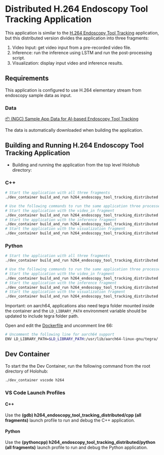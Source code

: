 # Distributed H.264 Endoscopy Tool Tracking Application

This application is similar to the [H.264 Endoscopy Tool Tracking](../../h264_endoscopy_tool_tracking/) application, but this distributed version divides the application into three fragments:

1. Video Input: get video input from a pre-recorded video file.
2. Inference: run the inference using LSTM and run the post-processing script.
3. Visualization: display input video and inference results.


## Requirements

This application is configured to use H.264 elementary stream from endoscopy sample data as input.

### Data

[📦️ (NGC) Sample App Data for AI-based Endoscopy Tool Tracking](https://catalog.ngc.nvidia.com/orgs/nvidia/teams/clara-holoscan/resources/holoscan_endoscopy_sample_data)

The data is automatically downloaded when building the application.

## Building and Running H.264 Endoscopy Tool Tracking Application

* Building and running the application from the top level Holohub directory:

### C++

```bash
# Start the application with all three fragments
./dev_container build_and_run h264_endoscopy_tool_tracking_distributed --docker_file applications/h264/Dockerfile --language cpp

# Use the following commands to run the same application three processes:
# Start the application with the video_in fragment
./dev_container build_and_run h264_endoscopy_tool_tracking_distributed --docker_file applications/h264/Dockerfile --language cpp --run_args "--driver --worker --fragments video_in --address :10000 --worker-address :10001"
# Start the application with the inference fragment
./dev_container build_and_run h264_endoscopy_tool_tracking_distributed --docker_file applications/h264/Dockerfile --language cpp --run_args "--worker --fragments inference --address :10000 --worker-address :10002"
# Start the application with the visualization fragment
./dev_container build_and_run h264_endoscopy_tool_tracking_distributed --docker_file applications/h264/Dockerfile --language cpp --run_args "--worker --fragments viz --address :10000 --worker-address :10003"
```

### Python

```bash
# Start the application with all three fragments
./dev_container build_and_run h264_endoscopy_tool_tracking_distributed --docker_file applications/h264/Dockerfile --language python

# Use the following commands to run the same application three processes:
# Start the application with the video_in fragment
./dev_container build_and_run h264_endoscopy_tool_tracking_distributed --docker_file applications/h264/Dockerfile --language python --run_args "--driver --worker --fragments video_in --address :10000 --worker-address :10001"
# Start the application with the inference fragment
./dev_container build_and_run h264_endoscopy_tool_tracking_distributed --docker_file applications/h264/Dockerfile --language python --run_args "--worker --fragments inference --address :10000 --worker-address :10002"
# Start the application with the visualization fragment
./dev_container build_and_run h264_endoscopy_tool_tracking_distributed --docker_file applications/h264/Dockerfile --language python --run_args "--worker --fragments viz --address :10000 --worker-address :10003"
```

Important: on aarch64, applications also need tegra folder mounted inside the container and
the `LD_LIBRARY_PATH` environment variable should be updated to include
tegra folder path.

Open and edit the [Dockerfile](../Dockerfile) and uncomment line 66:

```bash
# Uncomment the following line for aarch64 support
ENV LD_LIBRARY_PATH=$LD_LIBRARY_PATH:/usr/lib/aarch64-linux-gnu/tegra/
```


## Dev Container

To start the the Dev Container, run the following command from the root directory of Holohub:

```bash
./dev_container vscode h264
```

### VS Code Launch Profiles

#### C++

Use the **(gdb) h264_endoscopy_tool_tracking_distributed/cpp (all fragments)** launch profile to run and debug the C++ application.

#### Python

Use the **(pythoncpp) h264_endoscopy_tool_tracking_distributed/python (all fragments)** launch profile to run and debug the Python application.
